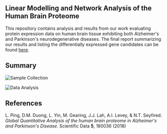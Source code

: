 ## Linear Modelling and Network Analysis of the Human Brain Proteome 

This repository contains analysis and results from our work evaluating protein expression data on human brain tissue exhibiting both Alzheimer's and Parkinson's neurodegenerative diseases. The final report summarizing our results and listing the differentially expressed gene candidates can be found [here](/report/report.pdf).

## Summary

![Sample Collection](https://github.com/jtcanty/Linear-Modelling-and-Network-Analysis-of-the-Human-Brain-Proteome/blob/master/docs/sample_collection.png)

![Data Analysis](https://github.com/jtcanty/Linear-Modelling-and-Network-Analysis-of-the-Human-Brain-Proteome/blob/master/docs/differential_expression_analysis.png)


## References

L. Ping, D.M. Duong, L. Yin, M. Gearing, J.J. Lah, A.I. Levey, & N.T. Seyfired.  *Global Quantitative Analysis of the human brain proteome in Alzheimer's and Parkinson's Disease*. Scientific Data **5**, 180036 (2018) 
